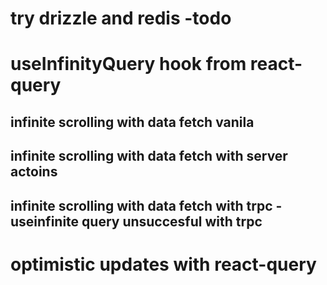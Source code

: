 # try drizzle and redis -todo

# useInfinityQuery hook from react-query

## infinite scrolling with data fetch vanila

## infinite scrolling with data fetch with server actoins

## infinite scrolling with data fetch with trpc -useinfinite query unsuccesful with trpc

# optimistic updates with react-query
